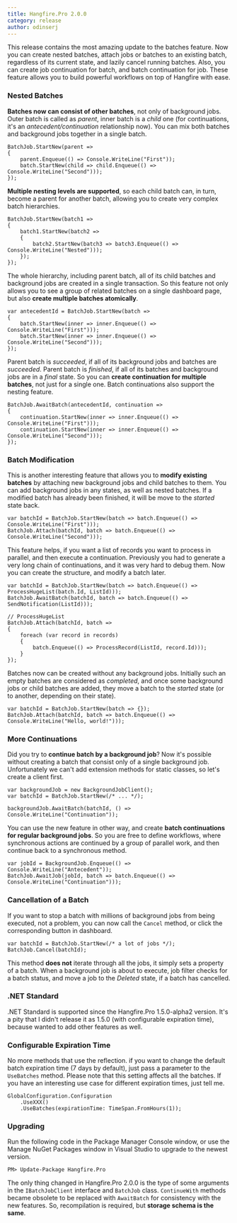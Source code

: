 ```yaml
---
title: Hangfire.Pro 2.0.0
category: release
author: odinserj
---
```


This release contains the most amazing update to the batches feature. Now you can create nested batches, attach jobs or batches to an existing batch, regardless of its current state, and lazily cancel running batches. Also, you can create job continuation for batch, and batch continuation for job. These feature allows you to build powerful workflows on top of Hangfire with ease.

### Nested Batches

**Batches now can consist of other batches**, not only of background jobs. Outer batch is called as *parent*, inner batch is a *child* one (for continuations, it's an *antecedent/continuation* relationship now). You can mix both batches and background jobs together in a single batch.

<pre><code><span class="type">BatchJob</span>.StartNew(parent =>
{
    parent.Enqueue(() => <span class="type">Console</span>.WriteLine(<span class="string">"First"</span>));
    batch.StartNew(child => child.Enqueue(() => <span class="type">Console</span>.WriteLine(<span class="string">"Second"</span>)));
});</code></pre>

**Multiple nesting levels are supported**, so each child batch can, in turn, become a parent for another batch, allowing you to create very complex batch hierarchies.

<pre><code><span class="type">BatchJob</span>.StartNew(batch1 =>
{
    batch1.StartNew(batch2 =>
    {
        batch2.StartNew(batch3 => batch3.Enqueue(() => <span class="type">Console</span>.WriteLine(<span class="string">"Nested"</span>)));
    });
});</code></pre>

The whole hierarchy, including parent batch, all of its child batches and background jobs are created in a single transaction. So this feature not only allows you to see a group of related batches on a single dashboard page, but also **create multiple batches atomically**.

<pre><code><span class="keywd">var</span> antecedentId = <span class="type">BatchJob</span>.StartNew(batch =>
{
    batch.StartNew(inner => inner.Enqueue(() => <span class="type">Console</span>.WriteLine(<span class="string">"First"</span>)));
    batch.StartNew(inner => inner.Enqueue(() => <span class="type">Console</span>.WriteLine(<span class="string">"Second"</span>)));
});</code></pre>

Parent batch is *succeeded*, if all of its background jobs and batches are *succeeded*. Parent batch is *finished*, if all of its batches and background jobs are in a *final* state. So you can **create continuation for multiple batches**, not just for a single one. Batch continuations also support the nesting feature.

<pre><code><span class="type">BatchJob</span>.AwaitBatch(antecedentId, continuation =>
{
    continuation.StartNew(inner => inner.Enqueue(() => <span class="type">Console</span>.WriteLine(<span class="string">"First"</span>)));
    continuation.StartNew(inner => inner.Enqueue(() => <span class="type">Console</span>.WriteLine(<span class="string">"Second"</span>)));
});</code></pre>

### Batch Modification

This is another interesting feature that allows you to **modify existing batches** by attaching new background jobs and child batches to them. You can add background jobs in any states, as well as nested batches. If a modified batch has already been finished, it will be move to the *started* state back.

<pre><code><span class="keywd">var</span> batchId = <span class="type">BatchJob</span>.StartNew(batch => batch.Enqueue(() => <span class="type">Console</span>.WriteLine(<span class="string">"First"</span>)));
<span class="type">BatchJob</span>.Attach(batchId, batch => batch.Enqueue(() => <span class="type">Console</span>.WriteLine(<span class="string">"Second"</span>)));</code></pre>

This feature helps, if you want a list of records you want to process in parallel, and then execute a continuation. Previously you had to generate a very long chain of continuations, and it was very hard to debug them. Now you can create the structure, and modify a batch later.

<pre><code><span class="keywd">var</span> batchId = <span class="type">BatchJob</span>.StartNew(batch => batch.Enqueue(() => ProcessHugeList(batch.Id, ListId)));
<span class="type">BatchJob</span>.AwaitBatch(batchId, batch => batch.Enqueue(() => SendNotification(ListId)));</code></pre>

<pre><code><span class="comm">// ProcessHugeList</span>
<span class="type">BatchJob</span>.Attach(batchId, batch => 
{
    <span class="keywd">foreach</span> (<span class="keywd">var</span> record <span class="keywd">in</span> records)
    {
        batch.Enqueue(() => ProcessRecord(ListId, record.Id)));
    }
});</code></pre>

Batches now can be created without any background jobs. Initially such an empty batches are considered as *completed*, and once some background jobs or child batches are added, they move a batch to the *started* state (or to another, depending on their state).

<pre><code><span class="keywd">var</span> batchId = <span class="type">BatchJob</span>.StartNew(batch => {});
<span class="type">BatchJob</span>.Attach(batchId, batch => batch.Enqueue(() => <span class="type">Console</span>.WriteLine(<span class="string">"Hello, world!"</span>)));</code></pre>

### More Continuations

Did you try to **continue batch by a background job**? Now it's possible without creating a batch that consist only of a single background job. Unfortunately we can't add extension methods for static classes, so let's create a client first.

<pre><code><span class="keywd">var</span> backgroundJob = <span class="keywd">new</span> <span class="type">BackgroundJobClient</span>();
<span class="keywd">var</span> batchId = <span class="type">BatchJob</span>.StartNew(<span class="comm">/* ... */</span>);

backgroundJob.AwaitBatch(batchId, () => <span class="type">Console</span>.WriteLine(<span class="string">"Continuation"</span>));</code></pre>

You can use the new feature in other way, and create **batch continuations for regular background jobs**. So you are free to define workflows, where synchronous actions are continued by a group of parallel work, and then continue back to a synchronous method.

<pre><code><span class="keywd">var</span> jobId = <span class="type">BackgroundJob</span>.Enqueue(() => <span class="type">Console</span>.WriteLine(<span class="string">"Antecedent"</span>));
<span class="type">BatchJob</span>.AwaitJob(jobId, batch => batch.Enqueue(() => <span class="type">Console</span>.WriteLine(<span class="string">"Continuation"</span>)));</code></pre>

### Cancellation of a Batch

If you want to stop a batch with millions of background jobs from being executed, not a problem, you can now call the `Cancel` method, or click the corresponding button in dashboard. 

<pre><code><span class="keywd">var</span> batchId = <span class="type">BatchJob</span>.StartNew(<span class="comm">/* a lot of jobs */</span>);
<span class="type">BatchJob</span>.Cancel(batchId);</code></pre>

This method **does not** iterate through all the jobs, it simply sets a property of a batch. When a background job is about to execute, job filter checks for a batch status, and move a job to the *Deleted* state, if a batch has cancelled.

### .NET Standard

.NET Standard is supported since the Hangfire.Pro 1.5.0-alpha2 version. It's a pity that I didn't release it as 1.5.0 (with configurable expiration time), because wanted to add other features as well.

### Configurable Expiration Time

No more methods that use the reflection. if you want to change the default batch expiration time (7 days by default), just pass a parameter to the `UseBatches` method. Please note that this setting affects all the batches. If you have an interesting use case for different expiration times, just tell me.

<pre><code><span class="type">GlobalConfiguration</span>.Configuration
    .UseXXX()
    .UseBatches(<span class="comm">expirationTime:</span> <span class="type">TimeSpan</span>.FromHours(1));</code></pre>

### Upgrading

Run the following code in the Package Manager Console window, or use the Manage NuGet Packages window in Visual Studio to upgrade to the newest version.

<pre><code>PM> Update-Package Hangfire.Pro</code></pre>

The only thing changed in Hangfire.Pro 2.0.0 is the type of some arguments in the `IBatchJobClient` interface and `BatchJob` class. `ContinueWith` methods became obsolete to be replaced with `AwaitBatch` for consistency with the new features. So, recompilation is required, but **storage schema is the same**.


